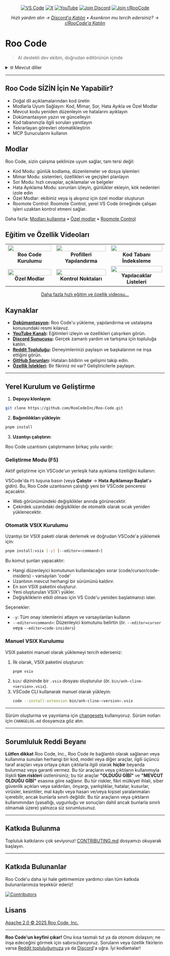 <p align="center">
  <a href="https://marketplace.visualstudio.com/items?itemName=RooVeterinaryInc.anh-cline"><img src="https://img.shields.io/visual-studio-marketplace/v/RooVeterinaryInc.anh-cline.svg?label=VS%20Code&color=%23007ACC&style=flat&logo=visualstudiocode&logoColor=white" alt="VS Code"></a>
  <a href="https://x.com/roo_code"><img src="https://img.shields.io/badge/roo_code-000000?style=flat&logo=x&logoColor=white" alt="X"></a>
  <a href="https://youtube.com/@roocodeyt?feature=shared"><img src="https://img.shields.io/badge/YouTube-FF0000?style=flat&logo=youtube&logoColor=white" alt="YouTube"></a>
  <a href="https://discord.gg/roocode"><img src="https://img.shields.io/badge/Join%20Discord-5865F2?style=flat&logo=discord&logoColor=white" alt="Join Discord"></a>
  <a href="https://www.reddit.com/r/RooCode/"><img src="https://img.shields.io/badge/Join%20r%2FRooCode-FF4500?style=flat&logo=reddit&logoColor=white" alt="Join r/RooCode"></a>
</p>
<p align="center">
  <em>Hızlı yardım alın → <a href="https://discord.gg/roocode">Discord'a Katılın</a> • Asenkron mu tercih edersiniz? → <a href="https://www.reddit.com/r/RooCode/">r/RooCode'a Katılın</a></em>
</p>

# Roo Code

> AI destekli dev ekibin, doğrudan editörünün içinde

<details>
  <summary>🌐 Mevcut diller</summary>

- [English](../../README.md)
- [Català](../ca/README.md)
- [Deutsch](../de/README.md)
- [Español](../es/README.md)
- [Français](../fr/README.md)
- [हिंदी](../hi/README.md)
- [Bahasa Indonesia](../id/README.md)
- [Italiano](../it/README.md)
- [日本語](../ja/README.md)
- [한국어](../ko/README.md)
- [Nederlands](../nl/README.md)
- [Polski](../pl/README.md)
- [Português (BR)](../pt-BR/README.md)
- [Русский](../ru/README.md)
- [Türkçe](../tr/README.md)
- [Tiếng Việt](../vi/README.md)
- [简体中文](../zh-CN/README.md)
- [繁體中文](../zh-TW/README.md)
- ...
    </details>

---

## Roo Code SİZİN İçin Ne Yapabilir?

- Doğal dil açıklamalarından kod üretin
- Modlarla Uyum Sağlayın: Kod, Mimar, Sor, Hata Ayıkla ve Özel Modlar
- Mevcut kodu yeniden düzenleyin ve hatalarını ayıklayın
- Dokümantasyon yazın ve güncelleyin
- Kod tabanınızla ilgili soruları yanıtlayın
- Tekrarlayan görevleri otomatikleştirin
- MCP Sunucularını kullanın

## Modlar

Roo Code, sizin çalışma şeklinize uyum sağlar, tam tersi değil:

- Kod Modu: günlük kodlama, düzenlemeler ve dosya işlemleri
- Mimar Modu: sistemleri, özellikleri ve geçişleri planlayın
- Sor Modu: hızlı cevaplar, açıklamalar ve belgeler
- Hata Ayıklama Modu: sorunları izleyin, günlükler ekleyin, kök nedenleri izole edin
- Özel Modlar: ekibiniz veya iş akışınız için özel modlar oluşturun
- Roomote Control: Roomote Control, yerel VS Code örneğinde çalışan işleri uzaktan kontrol etmeni sağlar.

Daha fazla: [Modları kullanma](https://docs.roocode.com/basic-usage/using-modes) • [Özel modlar](https://docs.roocode.com/advanced-usage/custom-modes) • [Roomote Control](https://docs.roocode.com/roo-code-cloud/roomote-control)

## Eğitim ve Özellik Videoları

<div align="center">

|                                                                                                                                                                         |                                                                                                                                                                               |                                                                                                                                                                              |
| :---------------------------------------------------------------------------------------------------------------------------------------------------------------------: | :---------------------------------------------------------------------------------------------------------------------------------------------------------------------------: | :--------------------------------------------------------------------------------------------------------------------------------------------------------------------------: |
| <a href="https://www.youtube.com/watch?v=Mcq3r1EPZ-4"><img src="https://img.youtube.com/vi/Mcq3r1EPZ-4/maxresdefault.jpg" width="100%"></a><br><b>Roo Code Kurulumu</b> | <a href="https://www.youtube.com/watch?v=eEJErgZBqLE"><img src="https://img.youtube.com/vi/eEJErgZBqLE/maxresdefault.jpg" width="100%"></a><br><b>Profilleri Yapılandırma</b> | <a href="https://www.youtube.com/watch?v=r1bpod1VWhg"><img src="https://img.youtube.com/vi/r1bpod1VWhg/maxresdefault.jpg" width="100%"></a><br><b>Kod Tabanı İndeksleme</b>  |
|    <a href="https://www.youtube.com/watch?v=qgqceCuhlRA"><img src="https://img.youtube.com/vi/qgqceCuhlRA/maxresdefault.jpg" width="100%"></a><br><b>Özel Modlar</b>    |    <a href="https://www.youtube.com/watch?v=Ho30nyY332E"><img src="https://img.youtube.com/vi/Ho30nyY332E/maxresdefault.jpg" width="100%"></a><br><b>Kontrol Noktaları</b>    | <a href="https://www.youtube.com/watch?v=6h5vB9PpoPk"><img src="https://img.youtube.com/vi/6h5vB9PpoPk/maxresdefault.jpg" width="100%"></a><br><b>Yapılacaklar Listeleri</b> |

</div>
<p align="center">
<a href="https://docs.roocode.com/tutorial-videos">Daha fazla hızlı eğitim ve özellik videosu...</a>
</p>

## Kaynaklar

- **[Dokümantasyon](https://docs.roocode.com):** Roo Code'u yükleme, yapılandırma ve ustalaşma konusundaki resmi kılavuz.
- **[YouTube Kanalı](https://youtube.com/@roocodeyt?feature=shared):** Eğitimleri izleyin ve özellikleri çalışırken görün.
- **[Discord Sunucusu](https://discord.gg/roocode):** Gerçek zamanlı yardım ve tartışma için topluluğa katılın.
- **[Reddit Topluluğu](https://www.reddit.com/r/RooCode):** Deneyimlerinizi paylaşın ve başkalarının ne inşa ettiğini görün.
- **[GitHub Sorunları](https://github.com/RooCodeInc/Roo-Code/issues):** Hataları bildirin ve gelişimi takip edin.
- **[Özellik İstekleri](https://github.com/RooCodeInc/Roo-Code/discussions/categories/feature-requests?discussions_q=is%3Aopen+category%3A%22Feature+Requests%22+sort%3Atop):** Bir fikriniz mi var? Geliştiricilerle paylaşın.

---

## Yerel Kurulum ve Geliştirme

1. **Depoyu klonlayın**:

```sh
git clone https://github.com/RooCodeInc/Roo-Code.git
```

2. **Bağımlılıkları yükleyin**:

```sh
pnpm install
```

3. **Uzantıyı çalıştırın**:

Roo Code uzantısını çalıştırmanın birkaç yolu vardır:

### Geliştirme Modu (F5)

Aktif geliştirme için VSCode'un yerleşik hata ayıklama özelliğini kullanın:

VSCode'da `F5` tuşuna basın (veya **Çalıştır** → **Hata Ayıklamayı Başlat**'a gidin). Bu, Roo Code uzantısının çalıştığı yeni bir VSCode penceresi açacaktır.

- Web görünümündeki değişiklikler anında görünecektir.
- Çekirdek uzantıdaki değişiklikler de otomatik olarak sıcak yeniden yüklenecektir.

### Otomatik VSIX Kurulumu

Uzantıyı bir VSIX paketi olarak derlemek ve doğrudan VSCode'a yüklemek için:

```sh
pnpm install:vsix [-y] [--editor=<command>]
```

Bu komut şunları yapacaktır:

- Hangi düzenleyici komutunun kullanılacağını sorar (code/cursor/code-insiders) - varsayılan 'code'
- Uzantının mevcut herhangi bir sürümünü kaldırır.
- En son VSIX paketini oluşturur.
- Yeni oluşturulan VSIX'i yükler.
- Değişikliklerin etkili olması için VS Code'u yeniden başlatmanızı ister.

Seçenekler:

- `-y`: Tüm onay istemlerini atlayın ve varsayılanları kullanın
- `--editor=<command>`: Düzenleyici komutunu belirtin (ör. `--editor=cursor` veya `--editor=code-insiders`)

### Manuel VSIX Kurulumu

VSIX paketini manuel olarak yüklemeyi tercih ederseniz:

1.  İlk olarak, VSIX paketini oluşturun:
    ```sh
    pnpm vsix
    ```
2.  `bin/` dizininde bir `.vsix` dosyası oluşturulur (ör. `bin/anh-cline-<version>.vsix`).
3.  VSCode CLI kullanarak manuel olarak yükleyin:
    ```sh
    code --install-extension bin/anh-cline-<version>.vsix
    ```

---

Sürüm oluşturma ve yayınlama için [changesets](https://github.com/changesets/changesets) kullanıyoruz. Sürüm notları için `CHANGELOG.md` dosyamıza göz atın.

---

## Sorumluluk Reddi Beyanı

**Lütfen dikkat** Roo Code, Inc., Roo Code ile bağlantılı olarak sağlanan veya kullanıma sunulan herhangi bir kod, model veya diğer araçlar, ilgili üçüncü taraf araçları veya ortaya çıkan çıktılarla ilgili olarak **hiçbir** beyanda bulunmaz veya garanti vermez. Bu tür araçların veya çıktıların kullanımıyla ilişkili **tüm riskleri** üstlenirsiniz; bu tür araçlar **"OLDUĞU GİBİ"** ve **"MEVCUT OLDUĞU GİBİ"** esasına göre sağlanır. Bu tür riskler, fikri mülkiyet ihlali, siber güvenlik açıkları veya saldırıları, önyargı, yanlışlıklar, hatalar, kusurlar, virüsler, kesintiler, mal kaybı veya hasarı ve/veya kişisel yaralanmaları içerebilir, ancak bunlarla sınırlı değildir. Bu tür araçların veya çıktıların kullanımından (yasallığı, uygunluğu ve sonuçları dahil ancak bunlarla sınırlı olmamak üzere) yalnızca siz sorumlusunuz.

---

## Katkıda Bulunma

Topluluk katkılarını çok seviyoruz! [CONTRIBUTING.md](CONTRIBUTING.md) dosyamızı okuyarak başlayın.

---

## Katkıda Bulunanlar

Roo Code'u daha iyi hale getirmemize yardımcı olan tüm katkıda bulunanlarımıza teşekkür ederiz!

<!-- START CONTRIBUTORS SECTION - AUTO-GENERATED, DO NOT EDIT MANUALLY -->

[![Contributors](https://contrib.rocks/image?repo=RooCodeInc/roo-code&max=120&columns=12&cacheBust=0000000000)](https://github.com/RooCodeInc/roo-code/graphs/contributors)

<!-- END CONTRIBUTORS SECTION -->

## Lisans

[Apache 2.0 © 2025 Roo Code, Inc.](../../LICENSE)

---

**Roo Code'un keyfini çıkar!** Onu kısa tasmalı tut ya da otonom dolaşsın; ne inşa edeceğini görmek için sabırsızlanıyoruz. Soruların veya özellik fikirlerin varsa [Reddit topluluğumuza](https://www.reddit.com/r/RooCode/) ya da [Discord](https://discord.gg/roocode)'a uğra. İyi kodlamalar!
